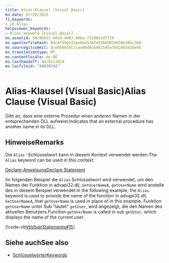 ```yaml
---
title: Alias-Klausel (Visual Basic)
ms.date: 07/20/2015
f1_keywords:
- vb.Alias
helpviewer_keywords:
- Alias keyword [Visual Basic]
ms.assetid: 58c06b11-465d-4d87-906a-73200a3d7f19
ms.openlocfilehash: 84c8f39e632eebbe5382492669820910b38bc360
ms.sourcegitcommit: bce0586f0cccaae6d6cbd625d5a7b824d1d3de4b
ms.translationtype: MT
ms.contentlocale: de-DE
ms.lasthandoff: 04/02/2019
ms.locfileid: "58839742"
---
```

# <a name="alias-clause-visual-basic"></a><span data-ttu-id="78d06-102">Alias-Klausel (Visual Basic)</span><span class="sxs-lookup"><span data-stu-id="78d06-102">Alias Clause (Visual Basic)</span></span>
<span data-ttu-id="78d06-103">Gibt an, dass eine externe Prozedur einen anderen Namen in der entsprechenden DLL aufweist.</span><span class="sxs-lookup"><span data-stu-id="78d06-103">Indicates that an external procedure has another name in its DLL.</span></span>  
  
## <a name="remarks"></a><span data-ttu-id="78d06-104">Hinweise</span><span class="sxs-lookup"><span data-stu-id="78d06-104">Remarks</span></span>  
 <span data-ttu-id="78d06-105">Die `Alias` -Schlüsselwort kann in diesem Kontext verwendet werden:</span><span class="sxs-lookup"><span data-stu-id="78d06-105">The `Alias` keyword can be used in this context:</span></span>  
  
 [<span data-ttu-id="78d06-106">Declare-Anweisung</span><span class="sxs-lookup"><span data-stu-id="78d06-106">Declare Statement</span></span>](../../../visual-basic/language-reference/statements/declare-statement.md)  
  
 <span data-ttu-id="78d06-107">Im folgenden Beispiel die `Alias` Schlüsselwort wird verwendet, um den Namen der Funktion in advapi32.dll, `GetUserNameA`, `getUserName` wird anstelle des in diesem Beispiel verwendet.</span><span class="sxs-lookup"><span data-stu-id="78d06-107">In the following example, the `Alias` keyword is used to provide the name of the function in advapi32.dll, `GetUserNameA`, that `getUserName` is used in place of in this example.</span></span> <span data-ttu-id="78d06-108">Funktion `getUserName` unter Sub "lautet" `getUser`, wird angezeigt, die den Namen des aktuellen Benutzers.</span><span class="sxs-lookup"><span data-stu-id="78d06-108">Function `getUserName` is called in sub `getUser`, which displays the name of the current user.</span></span>  
  
 [!code-vb[VbVbalrStatements#15](~/samples/snippets/visualbasic/VS_Snippets_VBCSharp/VbVbalrStatements/VB/Class1.vb#15)]  
  
## <a name="see-also"></a><span data-ttu-id="78d06-109">Siehe auch</span><span class="sxs-lookup"><span data-stu-id="78d06-109">See also</span></span>

- [<span data-ttu-id="78d06-110">Schlüsselwörter</span><span class="sxs-lookup"><span data-stu-id="78d06-110">Keywords</span></span>](../../../visual-basic/language-reference/keywords/index.md)
